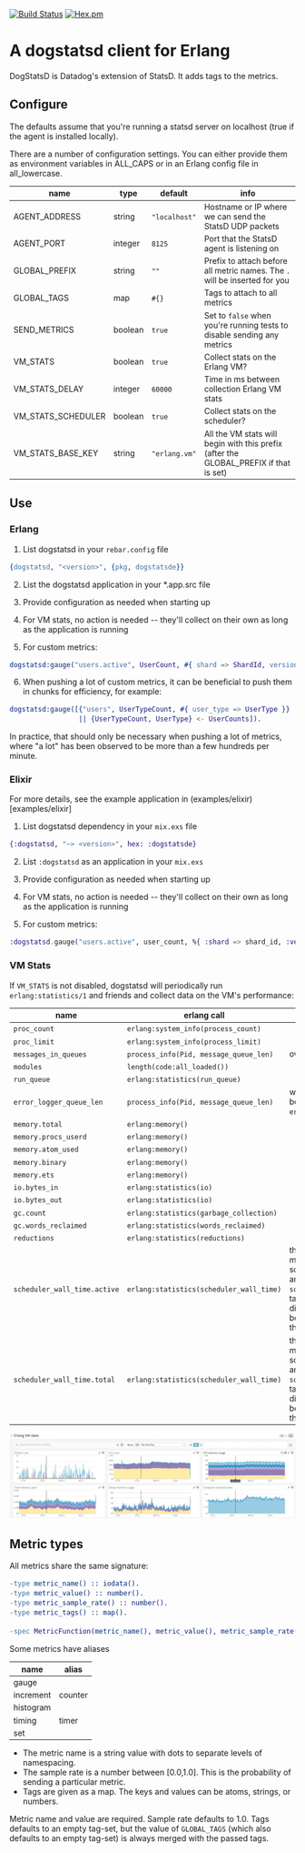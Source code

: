 [![Build Status](https://travis-ci.org/WhoopInc/dogstatsde.svg?branch=master)](https://travis-ci.org/WhoopInc/dogstatsde)
[![Hex.pm](https://img.shields.io/hexpm/v/dogstatsde.svg?maxAge=2592000)](https://hex.pm/packages/dogstatsde)

# A dogstatsd client for Erlang

DogStatsD is Datadog's extension of StatsD. It adds tags to the metrics.

## Configure

The defaults assume that you're running a statsd server on localhost (true if the agent is installed locally).

There are a number of configuration settings. You can either provide them as environment variables in ALL_CAPS
or in an Erlang config file in all_lowercase.

| name               | type    | default       | info                                                                                  |
| ------------------ | ------- | ------------- | ------------------------------------------------------------------------------------- |
| AGENT_ADDRESS      | string  | `"localhost"` | Hostname or IP where we can send the StatsD UDP packets                               |
| AGENT_PORT         | integer | `8125`        | Port that the StatsD agent is listening on                                            |
| GLOBAL_PREFIX      | string  | `""`          | Prefix to attach before all metric names. The `.` will be inserted for you            |
| GLOBAL_TAGS        | map     | `#{}`         | Tags to attach to all metrics                                                         |
| SEND_METRICS       | boolean | `true`        | Set to `false` when you're running tests to disable sending any metrics               |
| VM_STATS           | boolean | `true`        | Collect stats on the Erlang VM?                                                       |
| VM_STATS_DELAY     | integer | `60000`       | Time in ms between collection Erlang VM stats                                         |
| VM_STATS_SCHEDULER | boolean | `true`        | Collect stats on the scheduler?                                                       |
| VM_STATS_BASE_KEY  | string  | `"erlang.vm"` | All the VM stats will begin with this prefix (after the GLOBAL_PREFIX if that is set) |

## Use

### Erlang

1. List dogstatsd in your `rebar.config` file

```erlang
{dogstatsd, "<version>", {pkg, dogstatsde}}
```

2. List the dogstatsd application in your *.app.src file

3. Provide configuration as needed when starting up

4. For VM stats, no action is needed -- they'll collect on their own as long as the application is running

5. For custom metrics:

```erlang
dogstatsd:gauge("users.active", UserCount, #{ shard => ShardId, version => Vsn })
```

6. When pushing a lot of custom metrics, it can be beneficial to push them in chunks for efficiency, for example:
```erlang
dogstatsd:gauge([{"users", UserTypeCount, #{ user_type => UserType }}
                 || {UserTypeCount, UserType} <- UserCounts]).
```
In practice, that should only be necessary when pushing a lot of metrics, where "a lot" has been observed to be more than a few hundreds per minute.

### Elixir

For more details, see the example application in (examples/elixir)[examples/elixir]

1. List dogstatsd dependency in your `mix.exs` file

```elixir
{:dogstatsd, "~> <version>", hex: :dogstatsde}
```

2. List `:dogstatsd` as an application in your `mix.exs`

3. Provide configuration as needed when starting up

4. For VM stats, no action is needed -- they'll collect on their own as long as the application is running

5. For custom metrics:

```elixir
:dogstatsd.gauge("users.active", user_count, %{ :shard => shard_id, :version => vsn })
```

### VM Stats

If `VM_STATS` is not disabled, dogstatsd will periodically run `erlang:statistics/1` and friends and collect data on the VM's performance:

| name                         | erlang call                              | info                                                                               |
| ----                         | -----------                              | ----                                                                               |
| `proc_count`                 | `erlang:system_info(process_count)`      |                                                                                    |
| `proc_limit`                 | `erlang:system_info(process_limit)`      |                                                                                    |
| `messages_in_queues`         | `process_info(Pid, message_queue_len)`   | over all PIDs                                                                      |
| `modules`                    | `length(code:all_loaded())`              |                                                                                    |
| `run_queue`                  | `erlang:statistics(run_queue)`           |                                                                                    |
| `error_logger_queue_len`     | `process_info(Pid, message_queue_len)`   | where `Pid` belongs to `error_logger`                                              |
| `memory.total`               | `erlang:memory()`                        |                                                                                    |
| `memory.procs_userd`         | `erlang:memory()`                        |                                                                                    |
| `memory.atom_used`           | `erlang:memory()`                        |                                                                                    |
| `memory.binary`              | `erlang:memory()`                        |                                                                                    |
| `memory.ets`                 | `erlang:memory()`                        |                                                                                    |
| `io.bytes_in`                | `erlang:statistics(io)`                  |                                                                                    |
| `io.bytes_out`               | `erlang:statistics(io)`                  |                                                                                    |
| `gc.count`                   | `erlang:statistics(garbage_collection)`  |                                                                                    |
| `gc.words_reclaimed`         | `erlang:statistics(words_reclaimed)`     |                                                                                    |
| `reductions`                 | `erlang:statistics(reductions)`          |                                                                                    |
| `scheduler_wall_time.active` | `erlang:statistics(scheduler_wall_time)` | there are multiple schedulers, and the `scheduler` tag differentiates between them |
| `scheduler_wall_time.total`  | `erlang:statistics(scheduler_wall_time)` | there are multiple schedulers, and the `scheduler` tag differentiates between them |

![screen-shot of VM stats in Datadog](img/erlang-vm-stats.jpg)

## Metric types

All metrics share the same signature:

```erlang
-type metric_name() :: iodata().
-type metric_value() :: number().
-type metric_sample_rate() :: number().
-type metric_tags() :: map().

-spec MetricFunction(metric_name(), metric_value(), metric_sample_rate(), metric_tags()) -> ok.
```

Some metrics have aliases

| name      | alias   |
| ----      | ------- |
| gauge     |         |
| increment | counter |
| histogram |         |
| timing    | timer   |
| set       |         |

* The metric name is a string value with dots to separate levels of namespacing.
* The sample rate is a number between [0.0,1.0]. This is the probability of sending a particular metric.
* Tags are given as a map. The keys and values can be atoms, strings, or numbers.


Metric name and value are required. Sample rate defaults to 1.0. Tags defaults to an empty tag-set, but the value of `GLOBAL_TAGS` (which also defaults to an empty tag-set) is always merged with the passed tags.
